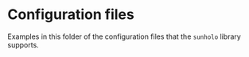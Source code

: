 # Configuration files

Examples in this folder of the configuration files that the `sunholo` library supports.